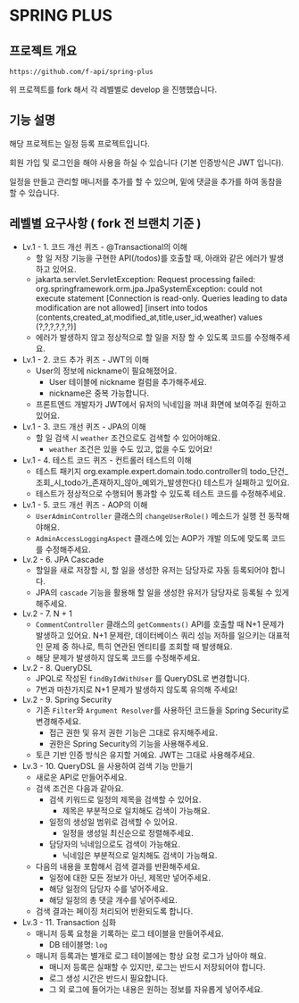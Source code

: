 # SPRING PLUS

## 프로젝트 개요
    https://github.com/f-api/spring-plus
위 프로젝트를 fork 해서 각 레벨별로 develop 을 진행했습니다.


## 기능 설명
해당 프로젝트는 일정 등록 프로젝트입니다.

회원 가입 및 로그인을 해야 사용을 하실 수 있습니다 (기본 인증방식은 JWT 입니다).

일정을 만들고 관리할 매니저를 추가를 할 수 있으며, 밑에 댓글을 추가를 하여 동참을 할 수 있습니다.

## 레벨별 요구사항 ( fork 전 브랜치 기준 )
- Lv.1 - 1. 코드 개선 퀴즈 - @Transactional의 이해
    - 할 일 저장 기능을 구현한 API(/todos)를 호출할 때, 아래와 같은 에러가 발생하고 있어요.
    - jakarta.servlet.ServletException: Request processing failed: org.springframework.orm.jpa.JpaSystemException: could not execute statement [Connection is read-only. Queries leading to data modification are not allowed] [insert into todos (contents,created_at,modified_at,title,user_id,weather) values (?,?,?,?,?,?)]
    - 에러가 발생하지 않고 정상적으로 할 일을 저장 할 수 있도록 코드를 수정해주세요.
- Lv.1 - 2. 코드 추가 퀴즈 - JWT의 이해
    - User의 정보에 nickname이 필요해졌어요.
        - User 테이블에 nickname 컬럼을 추가해주세요.
        - nickname은 중복 가능합니다.
    - 프론트엔드 개발자가 JWT에서 유저의 닉네임을 꺼내 화면에 보여주길 원하고 있어요.
- Lv.1 - 3. 코드 개선 퀴즈 -  JPA의 이해
    - 할 일 검색 시 `weather` 조건으로도 검색할 수 있어야해요.
        - `weather` 조건은 있을 수도 있고, 없을 수도 있어요!
- Lv.1 - 4. 테스트 코드 퀴즈 - 컨트롤러 테스트의 이해
    - 테스트 패키지 org.example.expert.domain.todo.controller의
      todo_단건_조회_시_todo가_존재하지_않아_예외가_발생한다() 테스트가 실패하고 있어요.
    - 테스트가 정상적으로 수행되어 통과할 수 있도록 테스트 코드를 수정해주세요.
- Lv.1 - 5. 코드 개선 퀴즈 - AOP의 이해
    - `UserAdminController` 클래스의 `changeUserRole()` 메소드가 실행 전 동작해야해요.
    - `AdminAccessLoggingAspect` 클래스에 있는 AOP가 개발 의도에 맞도록 코드를 수정해주세요.
- Lv.2 - 6. JPA Cascade
    - 할일을 새로 저장할 시, 할 일을 생성한 유저는 담당자로 자동 등록되어야 합니다.
    - JPA의 `cascade` 기능을 활용해 할 일을 생성한 유저가 담당자로 등록될 수 있게 해주세요.
- Lv.2 - 7. N + 1
    - `CommentController` 클래스의 `getComments()` API를 호출할 때 N+1 문제가 발생하고 있어요. N+1 문제란, 데이터베이스 쿼리 성능 저하를 일으키는 대표적인 문제 중 하나로, 특히 연관된 엔티티를 조회할 때 발생해요.
    - 해당 문제가 발생하지 않도록 코드를 수정해주세요.
- Lv.2 - 8. QueryDSL
    - JPQL로 작성된 `findByIdWithUser` 를 QueryDSL로 변경합니다.
    - 7번과 마찬가지로 N+1 문제가 발생하지 않도록 유의해 주세요!
- Lv.2 - 9. Spring Security
    - 기존 `Filter`와 `Argument Resolver`를 사용하던 코드들을 Spring Security로 변경해주세요.
        - 접근 권한 및 유저 권한 기능은 그대로 유지해주세요.
        - 권한은 Spring Security의 기능을 사용해주세요.
    - 토큰 기반 인증 방식은 유지할 거예요. JWT는 그대로 사용해주세요.
- Lv.3 - 10. QueryDSL 을 사용하여 검색 기능 만들기
    - 새로운 API로 만들어주세요.
    - 검색 조건은 다음과 같아요.
        - 검색 키워드로 일정의 제목을 검색할 수 있어요.
            - 제목은 부분적으로 일치해도 검색이 가능해요.
        - 일정의 생성일 범위로 검색할 수 있어요.
            - 일정을 생성일 최신순으로 정렬해주세요.
        - 담당자의 닉네임으로도 검색이 가능해요.
            - 닉네임은 부분적으로 일치해도 검색이 가능해요.
    - 다음의 내용을 포함해서 검색 결과를 반환해주세요.
        - 일정에 대한 모든 정보가 아닌, 제목만 넣어주세요.
        - 해당 일정의 담당자 수를 넣어주세요.
        - 해당 일정의 총 댓글 개수를 넣어주세요.
    - 검색 결과는 페이징 처리되어 반환되도록 합니다.
- Lv.3 - 11. Transaction 심화
    - 매니저 등록 요청을 기록하는 로그 테이블을 만들어주세요.
        - DB 테이블명: `log`
    - 매니저 등록과는 별개로 로그 테이블에는 항상 요청 로그가 남아야 해요.
        - 매니저 등록은 실패할 수 있지만, 로그는 반드시 저장되어야 합니다.
        - 로그 생성 시간은 반드시 필요합니다.
        - 그 외 로그에 들어가는 내용은 원하는 정보를 자유롭게 넣어주세요.